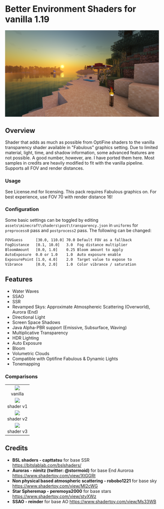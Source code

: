 # Better Environment Shaders for vanilla 1.19
<img src="images/4.png" /> 

## Overview
Shader that adds as much as possible from OptiFine shaders to the vanilla transparency shader available in "Fabulous" graphics setting. Due to limited material, light, time, and shadow information, some advanced features are not possible. A good number, however, are. I have ported them here. Most samples in credits are heavily modified to fit with the vanilla pipeline. Supports all FOV and render distances.

### Usage
See License.md for licensing. This pack requires Fabulous graphics on. For best experience, use FOV 70 with render distance 16!

### Configuration
Some basic settings can be toggled by editing `assets\minecraft\shaders\post\transparency.json` in `uniforms` for `preprocess0` pass and `postprocess2` pass. The following can be changed:
```
FOVGuess      [30.0, 110.0] 70.0 Default FOV as a fallback
FogDistance   [0.1, 10.0]   3.0  Fog distance multiplier
BloomAmount   [0.0, 1.0]    0.25 Bloom amount to apply
AutoExposure  0.0 or 1.0    1.0  Auto exposure enable
ExposurePoint [1.0, 4.0]    2.0  Target value to expose to  
Vibrance      [0.0, 2.0]    1.0  Color vibrance / saturation
```

## Features
- Water Waves
- SSAO
- SSR
- Revamped Skys: Approximate Atmosphereic Scattering (Overworld), Aurora (End)
- Directional Light
- Screen Space Shadows
- Java Alpha-PBR support (Emissive, Subsurface, Waving)
- Multiplicative Transparency
- HDR Lighting
- Auto Exposure
- Bloom
- Volumetric Clouds
- Compatible with Optifine Fabulous & Dynamic Lights
- Tonemapping

### Comparisons
<div>
    <table style="width:100%">
        <tr>
            <td align="middle">
              <img src="images/0.png"/>
              <figcaption align="middle">vanilla</figcaption>
            </td>
        </tr>
        <tr>
            <td align="middle">
              <img src="images/1.png"/> 
              <figcaption align="middle">shader v1</figcaption>
            </td>
        </tr>
        <tr>
            <td align="middle">
              <img src="images/2.png"/> 
              <figcaption align="middle">shader v2</figcaption>
            </td>
        </tr>
        <tr>
            <td align="middle">
              <img src="images/5.png"/> 
              <figcaption align="middle">shader v3</figcaption>
            </td>
        </tr>
    </table>
</div>

## Credits
- **BSL shaders - capttatsu** for base SSR https://bitslablab.com/bslshaders/
- **Auroras - nimitz (twitter: @stormoid)** for base End Auroroa https://www.shadertoy.com/view/XtGGRt
- **Non physical based atmospheric scattering - robobo1221** for base sky https://www.shadertoy.com/view/Ml2cWG
- **Star Spheremap - peremoya2000** for base stars https://www.shadertoy.com/view/styXWz
- **SSAO - reinder** for base AO https://www.shadertoy.com/view/Ms33WB
